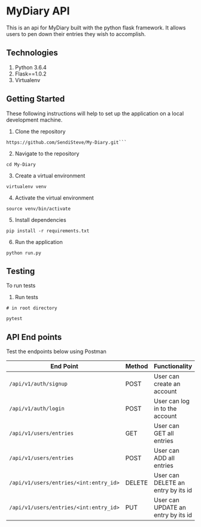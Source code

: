# MyDiary API
This is an api for MyDiary built with the python flask framework. It allows users to pen down their entries they wish to accomplish.

## Technologies
1. Python 3.6.4
2. Flask==1.0.2
3. Virtualenv

## Getting Started
These following instructions will help to set up the application on a local development machine.

1. Clone the repository
```
https://github.com/SendiSteve/My-Diary.git```
```

2. Navigate to the repository
```
cd My-Diary
``` 

3. Create a virtual environment
```
virtualenv venv
```

4. Activate the virtual environment
```
source venv/bin/activate
```

5. Install dependencies
```
pip install -r requirements.txt
```

6. Run the application 
```
python run.py 
```

## Testing
To run tests 
1. Run tests
```
# in root directory

pytest
```

## API End points

Test the endpoints below using Postman


| End Point                      | Method        |   Functionality               |   Functionality  |
| -----------------------------  | ------------- | -------------------------     | ---------------- |    
| `/api/v1/auth/signup`          | POST          | User can create an account    | PUBLIC           |
| `/api/v1/auth/login`           | POST          | User can log in to the account| PUBLIC           |
| `/api/v1/users/entries`           |  GET       | User can GET all entries      | PRIVATE          |
| `/api/v1/users/entries`           |  POST       | User can ADD all entries      | PRIVATE          |
| `/api/v1/users/entries/<int:entry_id>`| DELETE | User can DELETE an entry by its id  | PRIVATE          |
| `/api/v1/users/entries/<int:entry_id>`| PUT    | User can UPDATE an entry by its id  | PRIVATE          |
